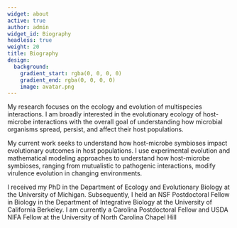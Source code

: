 ```yaml
---
widget: about
active: true
author: admin
widget_id: Biography
headless: true
weight: 20
title: Biography
design:
  background:
    gradient_start: rgba(0, 0, 0, 0)
    gradient_end: rgba(0, 0, 0, 0)
    image: avatar.png
---
```

My research focuses on the ecology and evolution of multispecies interactions. I am broadly interested in the evolutionary ecology of host-microbe interactions with the overall goal of understanding how microbial organisms spread, persist, and affect their host populations.

My current work seeks to understand how host-microbe symbioses impact evolutionary outcomes in host populations. I use experimental evolution and mathematical modeling approaches to understand how host-microbe symbioses, ranging from mutualistic to pathogenic interactions, modify virulence evolution in changing environments.

I received my PhD in the Department of Ecology and Evolutionary Biology at the University of Michigan. Subsequently, I held an NSF Postdoctoral Fellow in Biology in the Department of Integrative Biology at the University of California Berkeley. I am currently a Carolina Postdoctoral Fellow and USDA NIFA Fellow at the University of North Carolina Chapel Hill